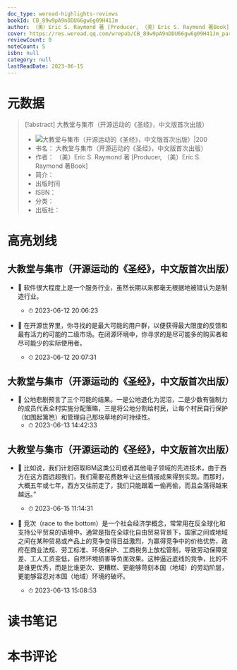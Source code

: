 ```yaml
---
doc_type: weread-highlights-reviews
bookId: CB_89w9pA9nDDU66gw6g09H41Jm
author: （美）Eric S. Raymond 著 [Producer, （美）Eric S. Raymond 著Book]
cover: https://res.weread.qq.com/wrepub/CB_89w9pA9nDDU66gw6g09H41Jm_parsecover
reviewCount: 0
noteCount: 5
isbn: null
category: null
lastReadDate: 2023-06-15
---
```

# 元数据
> [!abstract] 大教堂与集市（开源运动的《圣经》，中文版首次出版）
> - ![ 大教堂与集市（开源运动的《圣经》，中文版首次出版）|200](https://res.weread.qq.com/wrepub/CB_89w9pA9nDDU66gw6g09H41Jm_parsecover)
> - 书名： 大教堂与集市（开源运动的《圣经》，中文版首次出版）
> - 作者： （美）Eric S. Raymond 著 [Producer, （美）Eric S. Raymond 著Book]
> - 简介： 
> - 出版时间 
> - ISBN： 
> - 分类： 
> - 出版社： 

# 高亮划线

## 大教堂与集市（开源运动的《圣经》，中文版首次出版）


- 📌 软件很大程度上是一个服务行业，虽然长期以来都毫无根据地被错认为是制造行业。 
    - ⏱ 2023-06-12 20:06:23 

- 📌 在开源世界里，你寻找的是最大可能的用户群，以便获得最大限度的反馈和最有活力的可能的二级市场。在闭源环境中，你寻求的是尽可能多的购买者和尽可能少的实际使用者。 
    - ⏱ 2023-06-12 20:07:31 
## 大教堂与集市（开源运动的《圣经》，中文版首次出版）


- 📌 公地悲剧预言了三个可能的结果。一是公地退化为泥沼，二是少数有强制力的成员代表全村实施分配策略，三是将公地分割给村民，让每个村民自行保护（如围起篱笆）和管理自己那块草地的可持续性。 
    - ⏱ 2023-06-13 14:42:33 
## 大教堂与集市（开源运动的《圣经》，中文版首次出版）


- 📌 比如说，我们计划窃取IBM这类公司或者其他电子领域的先进技术，由于西方在这方面远超我们，我们需要花费数年让这些情报成果得到实现。而那时，大概五年或七年，西方又往前走了，我们只能跟着一偷再偷，而且会落得越来越远。” 
    - ⏱ 2023-06-15 11:14:31 

- 📌 竞次（race to the bottom）是一个社会经济学概念，常常用在反全球化和支持公平贸易的语境中。通常是指在全球化自由贸易背景下，国家之间或地域之间在某种贸易或产品上的竞争变得日益激烈，为赢得竞争中的价格优势，政府在商业法规、劳工标准、环境保护、工商税务上放松管制，导致劳动保障变差、工人工资变低，自然环境损害等负面效果。这种逼近底线的竞争，比的不是谁更优秀，而是比谁更次、更糟糕、更能够苛刻本国（地域）的劳动阶层，更能够容忍对本国（地域）环境的破坏。 
    - ⏱ 2023-06-13 15:08:53 
# 读书笔记

# 本书评论
